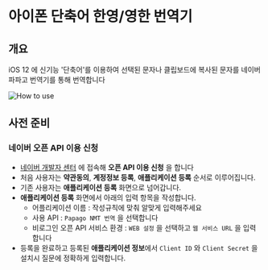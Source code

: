# 아이폰 단축어 한영/영한 번역기

## 개요

iOS 12 에 신기능 '단축어'를 이용하여 선택된 문자나 클립보드에 복사된 문자를 네이버 파파고 번역기를 통해 번역합니다

![How to use](https://raw.githubusercontent.com/binarythink/iphone-shortcut-papago/master/assets/doc-img/howToUse.gif)


## 사전 준비

### 네이버 오픈 API 이용 신청

* [네이버 개발자 센터](https://developers.naver.com/products/nmt/) 에 접속해 **오픈 API 이용 신청** 을 합니다
* 처음 사용자는 **약관동의**, **계정정보 등록**, **애플리케이션 등록** 순서로 이루어집니다.
* 기존 사용자는 **애플리케이션 등록** 화면으로 넘어갑니다.
* **애플리케이션 등록** 화면에서 아래의 입력 항목을 작성합니다.
    * 어플리케이션 이름 : 작성규칙에 맞춰 알맞게 입력해주세요
    * 사용 API : `Papago NMT 번역` 을 선택합니다
    * 비로그인 오픈 API 서비스 환경 : `WEB 설정` 을 선택하고 `웹 서비스 URL` 을 입력합니다
* 등록을 완료하고 등록된 **애플리케이션 정보**에서 `Client ID` 와 `Client Secret` 을 설치시 질문에 정확하게 입력합니다.